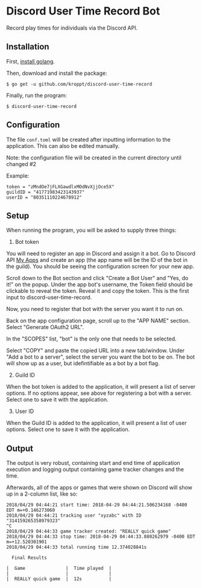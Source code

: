 # Discord User Time Record Bot

Record play times for individuals via the Discord API.

## Installation

First, [install golang](https://golang.org/doc/install).

Then, download and install the package:

    $ go get -u github.com/kroppt/discord-user-time-record

Finally, run the program:

    $ discord-user-time-record

## Configuration

The file `conf.toml` will be created after inputting information to the application. This can also be edited manually.

Note: the configuration file will be created in the current directory until changed #2

Example:
```
token = "zMndOe7jFLXGawdlxMOdNvXjjOce5X"
guildID = "41771983423143937"
userID = "80351110224678912"
```

## Setup

When running the program, you will be asked to supply three things:

1. Bot token

You will need to register an app in Discord and assign it a bot. Go to Discord API [My Apps](https://discordapp.com/developers/applications/me) and create an app (the app name will be the ID of the bot in the guild). You should be seeing the configuration screen for your new app.

Scroll down to the Bot section and click "Create a Bot User" and "Yes, do it!" on the popup. Under the app bot's username, the Token field should be clickable to reveal the token. Reveal it and copy the token. This is the first input to discord-user-time-record.

Now, you need to register that bot with the server you want it to run on.

Back on the app configuration page, scroll up to the "APP NAME" section. Select "Generate OAuth2 URL".

In the "SCOPES" list, "bot" is the only one that needs to be selected.

Select "COPY" and paste the copied URL into a new tab/window. Under "Add a bot to a server", select the server you want the bot to be on. The bot will show up as a user, but idefintifiable as a bot by a bot flag.

2. Guild ID

When the bot token is added to the application, it will present a list of server options. If no options appear, see above for registering a bot with a server. Select one to save it with the application.

3. User ID

When the Guild ID is added to the application, it will present a list of user options. Select one to save it with the application.

## Output

The output is very robust, containing start and end time of application execution and logging output containing game tracker changes and the time.

Afterwards, all of the apps or games that were shown on Discord will show up in a 2-column list, like so:
```
2018/04/29 04:44:21 start time: 2018-04-29 04:44:21.506234168 -0400 EDT m=+0.146273060
2018/04/29 04:44:21 tracking user "xyzabc" with ID "314159265358979323"
^C
2018/04/29 04:44:33 game tracker created: "REALLY quick game"
2018/04/29 04:44:33 stop time: 2018-04-29 04:44:33.880262979 -0400 EDT m=+12.520301901
2018/04/29 04:44:33 total running time 12.374028841s

  Final Results

|  Game               |  Time played  |
|                     |               |
|  REALLY quick game  |  12s          |
```
